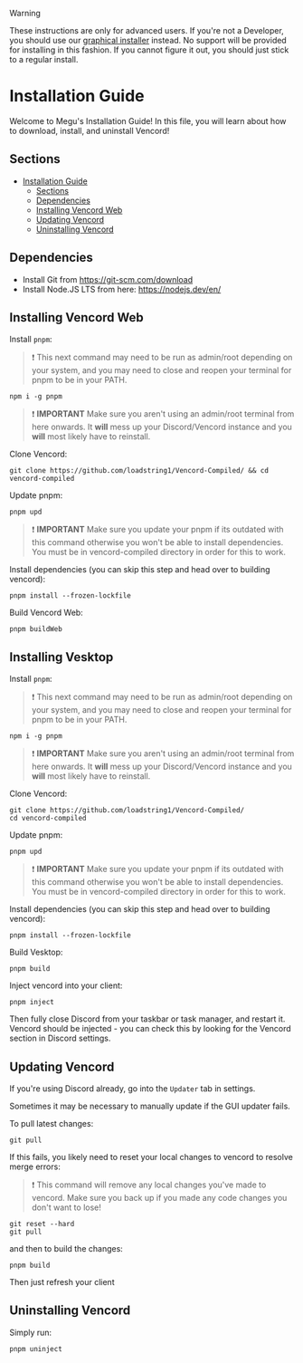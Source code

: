 > [!WARNING]
> These instructions are only for advanced users. If you're not a Developer, you should use our [graphical installer](https://github.com/Vendicated/VencordInstaller#usage) instead.
> No support will be provided for installing in this fashion. If you cannot figure it out, you should just stick to a regular install.

# Installation Guide

Welcome to Megu's Installation Guide! In this file, you will learn about how to download, install, and uninstall Vencord!

## Sections

- [Installation Guide](#installation-guide)
  - [Sections](#sections)
  - [Dependencies](#dependencies)
  - [Installing Vencord Web](#installing-vencord-web)
  - [Updating Vencord](#updating-vencord)
  - [Uninstalling Vencord](#uninstalling-vencord)

## Dependencies

-   Install Git from https://git-scm.com/download
-   Install Node.JS LTS from here: https://nodejs.dev/en/

## Installing Vencord Web

Install `pnpm`:

> :exclamation: This next command may need to be run as admin/root depending on your system, and you may need to close and reopen your terminal for pnpm to be in your PATH.

```shell
npm i -g pnpm
```

> :exclamation: **IMPORTANT** Make sure you aren't using an admin/root terminal from here onwards. It **will** mess up your Discord/Vencord instance and you **will** most likely have to reinstall.

Clone Vencord:

```shell
git clone https://github.com/loadstring1/Vencord-Compiled/ && cd vencord-compiled
```

Update pnpm:
```shell
pnpm upd
```
> :exclamation: **IMPORTANT** Make sure you update your pnpm if its outdated with this command otherwise you won't be able to install dependencies. You must be in vencord-compiled directory in order for this to work.

Install dependencies (you can skip this step and head over to building vencord):

```shell
pnpm install --frozen-lockfile
```

Build Vencord Web:

```shell
pnpm buildWeb
```




## Installing Vesktop

Install `pnpm`:

> :exclamation: This next command may need to be run as admin/root depending on your system, and you may need to close and reopen your terminal for pnpm to be in your PATH.

```shell
npm i -g pnpm
```

> :exclamation: **IMPORTANT** Make sure you aren't using an admin/root terminal from here onwards. It **will** mess up your Discord/Vencord instance and you **will** most likely have to reinstall.

Clone Vencord:

```shell
git clone https://github.com/loadstring1/Vencord-Compiled/
cd vencord-compiled
```

Update pnpm:
```shell
pnpm upd
```
> :exclamation: **IMPORTANT** Make sure you update your pnpm if its outdated with this command otherwise you won't be able to install dependencies. You must be in vencord-compiled directory in order for this to work.

Install dependencies (you can skip this step and head over to building vencord):

```shell
pnpm install --frozen-lockfile
```

Build Vesktop:

```shell
pnpm build
```

Inject vencord into your client:

```shell
pnpm inject
```

Then fully close Discord from your taskbar or task manager, and restart it. Vencord should be injected - you can check this by looking for the Vencord section in Discord settings.

## Updating Vencord

If you're using Discord already, go into the `Updater` tab in settings.

Sometimes it may be necessary to manually update if the GUI updater fails.

To pull latest changes:

```shell
git pull
```

If this fails, you likely need to reset your local changes to vencord to resolve merge errors:

> :exclamation: This command will remove any local changes you've made to vencord. Make sure you back up if you made any code changes you don't want to lose!

```shell
git reset --hard
git pull
```

and then to build the changes:

```shell
pnpm build
```

Then just refresh your client

## Uninstalling Vencord

Simply run:

```shell
pnpm uninject
```
